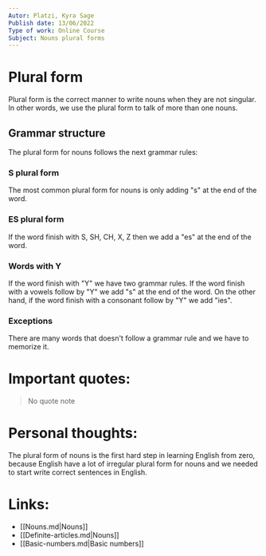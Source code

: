 ```yaml
---
Autor: Platzi, Kyra Sage
Publish date: 13/06/2022 
Type of work: Online Course 
Subject: Nouns plural forms 
---
```

# Plural form 
Plural form is the correct manner to write nouns when they are not 
singular. In other words, we use the plural form to talk of more 
than one nouns.
## Grammar structure
The plural form for nouns follows the next grammar rules:
### S plural form
The most common plural form for nouns is only adding "s" at the end
of the word.
### ES plural form
If the word finish with S, SH, CH, X, Z then we add a "es" at the end 
of the word.
### Words with Y
If the word finish with "Y" we have two grammar rules. If the word finish 
with a vowels follow by "Y" we add "s" at the end of the word. On the 
other hand, if the word finish with a consonant follow by "Y" we add "ies".
### Exceptions
There are many words that doesn't follow a grammar rule and we have to 
memorize it.
# Important quotes:
> No quote note
# Personal thoughts:
The plural form of nouns is the first hard step in learning English from
zero, because English have a lot of irregular plural form for nouns and 
we needed to start write correct sentences in English.
# Links:
- [[Nouns.md|Nouns]]
- [[Definite-articles.md|Nouns]]
- [[Basic-numbers.md|Basic numbers]]
